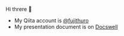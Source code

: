 Hi threre 👋

- My Qiita account is [@fujithuro](https://qiita.com/fujithuro)
- My presentation document is on [Docswell](https://www.docswell.com/user/fujithuro)

<!---
fujithuro/fujithuro is a ✨ special ✨ repository because its `README.md` (this file) appears on your GitHub profile.
You can click the Preview link to take a look at your changes.
--->
